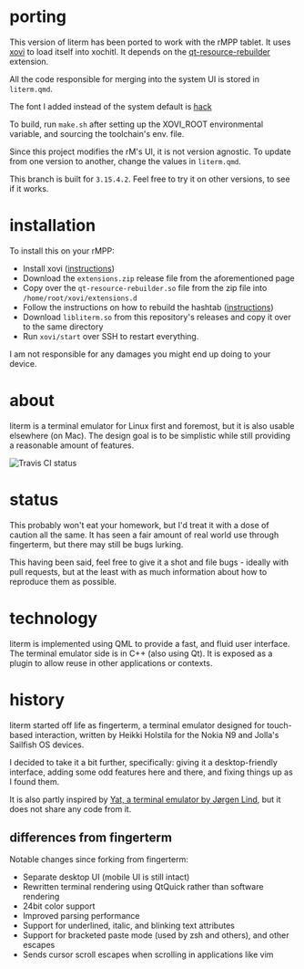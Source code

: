 # porting

This version of literm has been ported to work with the rMPP tablet. It uses [xovi](https://github.com/asivery/xovi)
to load itself into xochitl. It depends on the [qt-resource-rebuilder](https://github.com/asivery/rmpp-xovi-extensions/) extension.

All the code responsible for merging into the system UI is stored in `literm.qmd`.

The font I added instead of the system default is [hack](https://github.com/source-foundry/Hack)

To build, run `make.sh` after setting up the XOVI_ROOT environmental variable, and sourcing the toolchain's env. file.

Since this project modifies the rM's UI, it is not version agnostic. To update from one version to another, change the values in `literm.qmd`.

This branch is built for `3.15.4.2`. Feel free to try it on other versions, to see if it works.

# installation

To install this on your rMPP:

- Install xovi ([instructions](https://github.com/asivery/rmpp-xovi-extensions/blob/master/INSTALL.MD))
- Download the `extensions.zip` release file from the aforementioned page
- Copy over the `qt-resource-rebuilder.so` file from the zip file into `/home/root/xovi/extensions.d`
- Follow the instructions on how to rebuild the hashtab ([instructions](https://github.com/asivery/rmpp-xovi-extensions/blob/master/INSTALL.MD))
- Download `libliterm.so` from this repository's releases and copy it over to the same directory
- Run `xovi/start` over SSH to restart everything.

I am not responsible for any damages you might end up doing to your device.

# about

literm is a terminal emulator for Linux first and foremost, but it is also
usable elsewhere (on Mac). The design goal is to be simplistic while still
providing a reasonable amount of features.

![Travis CI status](https://travis-ci.org/rburchell/literm.svg?branch=master)

# status

This probably won't eat your homework, but I'd treat it with a dose of caution
all the same. It has seen a fair amount of real world use through fingerterm,
but there may still be bugs lurking.

This having been said, feel free to give it a shot and file bugs - ideally with
pull requests, but at the least with as much information about how to reproduce
them as possible.

# technology

literm is implemented using QML to provide a fast, and fluid user interface.
The terminal emulator side is in C++ (also using Qt). It is exposed as a plugin
to allow reuse in other applications or contexts.

# history

literm started off life as fingerterm, a terminal emulator designed for
touch-based interaction, written by Heikki Holstila for the Nokia N9 and Jolla's
Sailfish OS devices.

I decided to take it a bit further, specifically: giving it a desktop-friendly
interface, adding some odd features here and there, and fixing things up as I
found them.

It is also partly inspired by [Yat, a terminal emulator by Jørgen
Lind](https://github.com/jorgen/yat), but it does not share any code from it.

## differences from fingerterm

Notable changes since forking from fingerterm:

* Separate desktop UI (mobile UI is still intact)
* Rewritten terminal rendering using QtQuick rather than software rendering
* 24bit color support
* Improved parsing performance
* Support for underlined, italic, and blinking text attributes
* Support for bracketed paste mode (used by zsh and others), and other escapes
* Sends cursor scroll escapes when scrolling in applications like vim

